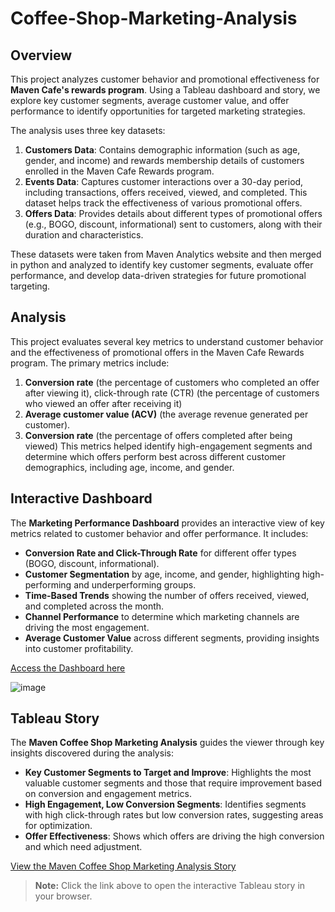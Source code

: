 # Coffee-Shop-Marketing-Analysis

## Overview
This project analyzes customer behavior and promotional effectiveness for **Maven Cafe's rewards program**. Using a Tableau dashboard and story, we explore key customer segments, average customer value, and offer performance to identify opportunities for targeted marketing strategies.

The analysis uses three key datasets:

1. **Customers Data**: Contains demographic information (such as age, gender, and income) and rewards membership details of customers enrolled in the Maven Cafe Rewards program.
2. **Events Data**: Captures customer interactions over a 30-day period, including transactions, offers received, viewed, and completed. This dataset helps track the effectiveness of various promotional offers.
3. **Offers Data**: Provides details about different types of promotional offers (e.g., BOGO, discount, informational) sent to customers, along with their duration and characteristics.

These datasets were taken from Maven Analytics website and then merged in python and analyzed to identify key customer segments, evaluate offer performance, and develop data-driven strategies for future promotional targeting.

## Analysis

This project evaluates several key metrics to understand customer behavior and the effectiveness of promotional offers in the Maven Cafe Rewards program. 
The primary metrics include:
1. **Conversion rate** (the percentage of customers who completed an offer after viewing it), click-through rate (CTR) (the percentage of customers who viewed an offer after receiving it)
2. **Average customer value (ACV)** (the average revenue generated per customer).
3. **Conversion rate** (the percentage of offers completed after being viewed)
This metrics helped identify high-engagement segments and determine which offers perform best across different customer demographics, including age, income, and gender.

## Interactive Dashboard

The **Marketing Performance Dashboard** provides an interactive view of key metrics related to customer behavior and offer performance. It includes:

- **Conversion Rate and Click-Through Rate** for different offer types (BOGO, discount, informational).
- **Customer Segmentation** by age, income, and gender, highlighting high-performing and underperforming groups.
- **Time-Based Trends** showing the number of offers received, viewed, and completed across the month.
- **Channel Performance** to determine which marketing channels are driving the most engagement.
- **Average Customer Value** across different segments, providing insights into customer profitability.

[Access the Dashboard here](https://public.tableau.com/views/CoffeeShopMarketingAnalysis_17253757041670/Dashboard1?:language=en-GB&:sid=&:redirect=auth&:display_count=n&:origin=viz_share_link)

![image](https://github.com/user-attachments/assets/4d7b5c41-3351-416c-a60b-bb551f34f954)



## Tableau Story

The **Maven Coffee Shop Marketing Analysis** guides the viewer through key insights discovered during the analysis:

- **Key Customer Segments to Target and Improve**: Highlights the most valuable customer segments and those that require improvement based on conversion and engagement metrics.
- **High Engagement, Low Conversion Segments**: Identifies segments with high click-through rates but low conversion rates, suggesting areas for optimization.
- **Offer Effectiveness**: Shows which offers are driving the high conversion and which need adjustment.

[View the Maven Coffee Shop Marketing Analysis Story](https://Maharshi-joshi.github.io/Coffee-Shop-Marketing-Analysis/)

> **Note:** Click the link above to open the interactive Tableau story in your browser.

